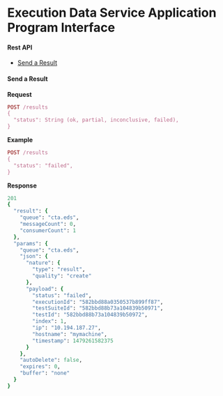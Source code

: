 # Execution Data Service Application Program Interface

#### Rest API
* [Send a Result](#send-a-result)

#### Send a Result
**Request**
```ruby
POST /results
{
  "status": String (ok, partial, inconclusive, failed),
}
```
**Example**
```ruby
POST /results
{
  "status": "failed",
}
```
**Response**
```ruby
201
{
  "result": {
    "queue": "cta.eds",
    "messageCount": 0,
    "consumerCount": 1
  },
  "params": {
    "queue": "cta.eds",
    "json": {
      "nature": {
        "type": "result",
        "quality": "create"
      },
      "payload": {
        "status": "failed",
        "executionId": "582bbd88a0350537b899ff87",
        "testSuiteId": "582bbd88b73a104839b50971",
        "testId": "582bbd88b73a104839b50972",
        "index": 1,
        "ip": "10.194.187.27",
        "hostname": "mymachine",
        "timestamp": 1479261582375
      }
    },
    "autoDelete": false,
    "expires": 0,
    "buffer": "none"
  }
}
```
